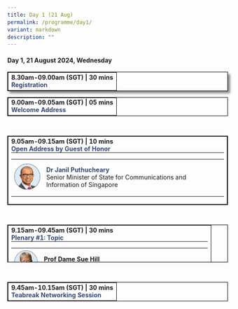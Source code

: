 ```yaml
---
title: Day 1 (21 Aug)
permalink: /programme/day1/
variant: markdown
description: ""
---
```

<h4 style="margin:1"><strong>Day 1, 21 August 2024, Wednesday</strong></h4>
<table cellpadding="10" border="1" style="width: 100%; border-collapse: collapse; border-style: solid; border-color: #000000; box-shadow:5px 5px 5px #888888;">
<tbody>
<tr>
<td style="width: 100%;">
<p style="margin:0"><strong>8.30am-09.00am (SGT) | 30 mins</strong></p>
<h4 style="margin:0"><span style="color: #324975;">Registration</span></h4>
</td>
</tr>
</tbody>
</table>
<table cellpadding="10" border="1" style="margin:1; width: 100%; border-collapse: collapse; border-style: solid; border-color: #000000;">
<tbody>
<tr>
<td style="width: 100%;">
<p style="margin:0"><strong>9.00am-09.05am (SGT) | 05 mins</strong></p>
<h4 style="margin:0"><span style="color: #324975;">Welcome Address</span></h4>
</td>
</tr>
</tbody>
</table><br>
<table cellpadding="10" border="1" style="width: 100%; border-collapse: collapse; border-style: solid; border-color: #000000;">
<tbody>
<tr>
<td style="width: 100%;">
<p style="margin:0"><strong>9.05am-09.15am (SGT) | 10 mins</strong></p>
<h4 style="margin:0"><span style="color: #324975;">Open Address by Guest of Honor</span></h4><hr style="margin:0">
<table border="0" style="width: 100%; border-collapse: collapse; border-style: none;">
<tbody>
<tr>
<td style="width: 15%;"><img alt="Janil Puthucheary" src="/images/Speaker%20Photos%20(Round)/Dr_Janil.png"></td>
<td style="width: 85%;">
<p><span style="color: #324975;"><strong>Dr Janil Puthucheary</strong></span><br>Senior Minister of State for Communications and Information of Singapore</p>
</td>
</tr>
</tbody>
</table>
</td>
</tr>
</tbody>
</table><br>
<table cellpadding="10" border="1" style="width: 100%; border-collapse: collapse; border-style: solid; border-color: #000000; height: 86px;">
<tbody>
<tr style="height: 86px;">
<td style="width: 100%; height: 86px;">
<p style="margin:0"><strong>9.15am-09.45am (SGT) | 30 mins</strong></p>
<h4 style="margin:0"><span style="color: #324975;">Plenary #1: Topic </span></h4><hr style="margin:0">
<table border="0" style="width: 100%; border-collapse: collapse; border-style: none;">
<tbody>
<tr>
<td style="width: 15%;"><img alt="Dame Sue Hill" src="/images/Speaker%20Photos%20(Round)/Dame_Sue_Hill.png"></td>
<td style="width: 85%;">
<p><strong>Prof Dame Sue Hill</strong><br>NHS England</p>
</td>
</tr>
</tbody>
</table>
</td>
</tr>
</tbody>
</table><br>
<table cellpadding="10" border="1" style="width: 100%; border-collapse: collapse; border-style: solid; border-color: #000000;">
<tbody>
<tr>
<td style="width: 100%;">
<p style="margin:0"><strong>9.45am-10.15am (SGT) | 30 mins</strong></p>
<h4 style="margin:0"><span style="color: #324975;">Teabreak Networking Session</span></h4>
</td>
</tr>
</tbody>
</table>